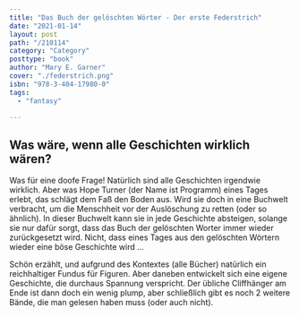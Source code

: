 ```yaml
---
title: "Das Buch der gelöschten Wörter - Der erste Federstrich"
date: "2021-01-14"
layout: post
path: "/210114"
category: "Category"
posttype: "book"
author: "Mary E. Garner"
cover: "./federstrich.png"
isbn: "978-3-404-17980-0"
tags:
  - "fantasy"

---
```

## Was wäre, wenn alle Geschichten wirklich wären?

Was für eine doofe Frage! Natürlich sind alle Geschichten irgendwie wirklich. Aber was Hope Turner (der Name ist Programm) eines Tages erlebt, das schlägt dem Faß den Boden aus. Wird sie doch in eine Buchwelt verbracht, um die Menschheit vor der Auslöschung zu retten (oder so ähnlich). In dieser Buchwelt kann sie in jede Geschichte absteigen, solange sie nur dafür sorgt, dass das Buch der gelöschten Worter immer wieder zurückgesetzt wird. Nicht, dass eines Tages aus den gelöschten Wörtern wieder eine böse Geschichte wird ...

Schön erzählt, und aufgrund des Kontextes (alle Bücher) natürlich ein reichhaltiger Fundus für Figuren. Aber daneben entwickelt sich eine eigene Geschichte, die durchaus Spannung verspricht. Der übliche Cliffhänger am Ende ist dann doch ein wenig plump, aber schließlich gibt es noch 2 weitere Bände, die man gelesen haben muss (oder auch nicht).